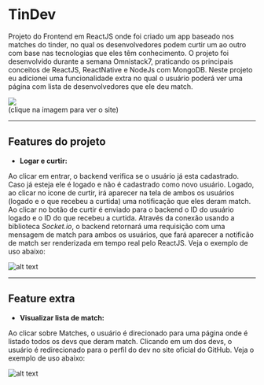 # TinDev

Projeto do Frontend em ReactJS onde foi criado um app baseado nos matches do tinder, no qual os desenvolvedores podem curtir um ao outro com base nas tecnologias que eles têm conhecimento. O projeto foi desenvolvido durante a semana Omnistack7, praticando os principais conceitos de ReactJS, ReactNative e NodeJs com MongoDB. 
Neste projeto eu adicionei uma funcionalidade extra no qual o usuário poderá ver uma página com lista de desenvolvedores que ele deu match.

[![](https://thumbs2.imgbox.com/d2/6d/r9mRBzrn_t.png)](http://werlendev.cf/tindev/)<br/>
(clique na imagem para ver o site)

---
## Features do projeto
- **Logar e curtir:**

Ao clicar em entrar, o backend verifica se o usuário já esta cadastrado. Caso já esteja ele é logado e não é cadastrado como novo usuário.
Logado, ao clicar no icone de curtir, irá aparecer na tela de ambos os usuários (logado e o que recebeu a curtida) uma notificação que eles deram match.
Ao clicar no botão de curtir é enviado para o backend o ID do usuário logado e o ID do que recebeu a curtida. Através da conexão usando a biblioteca *Socket.io*, o backend retornará uma requisição com uma mensagem de match para ambos os usuários, que fará aparecer a notificão de match ser renderizada em tempo real pelo ReactJS. Veja o exemplo de uso abaixo:

![alt text](https://s4.gifyu.com/images/curtir.gif)

  ---
## Feature extra

- **Visualizar lista de match:**

Ao clicar sobre Matches, o usuário é direcionado para uma página onde é listado todos os devs que deram match. Clicando em um dos devs, o usuário é redirecionado para o perfil do dev no site oficial do GitHub. Veja o exemplo de uso abaixo:

![alt text](https://s4.gifyu.com/images/match.gif)
